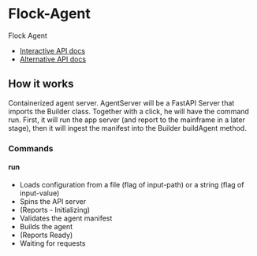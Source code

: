 # Flock-Agent

Flock Agent

- [Interactive API docs](http://127.0.0.1:8000/redoc)
- [Alternative API docs](http://127.0.0.1:8000/docs)

## How it works

Containerized agent server.
AgentServer will be a FastAPI Server that imports the Builder class.
Together with a click, he will have the command run.
First, it will run the app server (and report to the mainframe in a later stage), then it will ingest the manifest into the Builder buildAgent method.

### Commands

#### run

- Loads configuration from a file (flag of input-path) or a string (flag of input-value)
- Spins the API server
- (Reports - Initializing)
- Validates the agent manifest
- Builds the agent
- (Reports Ready)
- Waiting for requests
